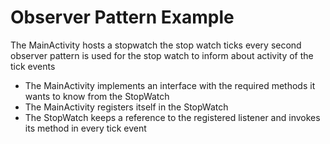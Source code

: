 Observer Pattern Example
========================

The MainActivity hosts a stopwatch
the stop watch ticks every second
observer pattern is used for the stop watch to inform about activity of the tick events
- The MainActivity implements an interface with the required methods it wants to know from the StopWatch
- The MainActivity registers itself in the StopWatch
- The StopWatch keeps a reference to the registered listener and invokes its method in every tick event
